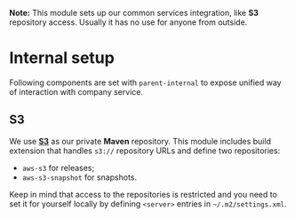 <!---
# This file is part of the pl.wrzasq.parent.
#
# @license http://mit-license.org/ The MIT license
# @copyright 2018 - 2019 © by Rafał Wrzeszcz - Wrzasq.pl.
-->

**Note:** This module sets up our common services integration, like **S3** repository access. Usually it has no use for
anyone from outside.

# Internal setup

Following components are set with `parent-internal` to expose unified way of interaction with company service.

## S3

We use [**S3**](https://aws.amazon.com/s3/) as our private **Maven** repository. This module includes build extension
that handles `s3://` repository URLs and define two repositories:

-   `aws-s3` for releases;
-   `aws-s3-snapshot` for snapshots.

Keep in mind that access to the repositories is restricted and you need to set it for yourself locally by defining
`<server>` entries in `~/.m2/settings.xml`.
